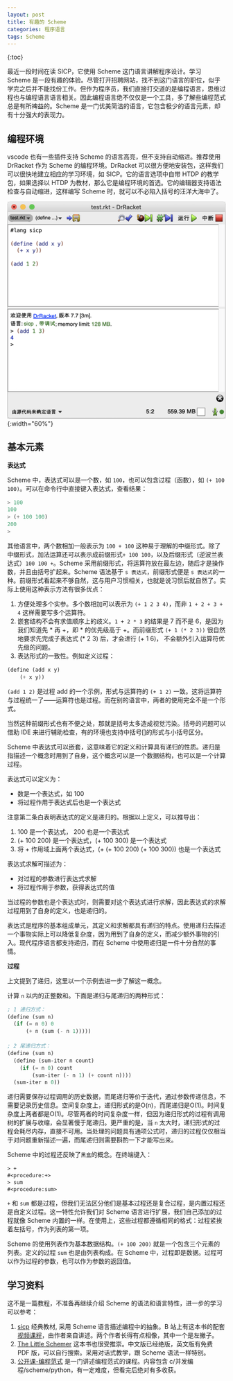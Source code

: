 ```yaml
---
layout: post
title: 有趣的 Scheme
categories: 程序语言
tags: Scheme
---
```

{:toc}

最近一段时间在读 SICP，它使用 Scheme 这门语言讲解程序设计。学习 Scheme 是一段有趣的体验。尽管打开招聘网站，找不到这门语言的职位，似乎学完之后并不能找份工作。但作为程序员，我们直接打交道的是编程语言，思维过程也与编程语言语言相关。因此编程语言绝不仅仅是一个工具，多了解些编程范式总是有所裨益的。Scheme 是一门优美简洁的语言，它包含极少的语言元素，却有十分强大的表现力。

## 编程环境
vscode 也有一些插件支持 Scheme 的语言高亮，但不支持自动缩进。推荐使用 DrRacket 作为 Scheme 的编程环境。DrRacket 可以很方便地安装包，这样我们可以很快地建立相应的学习环境，如 SICP。它的语言选项中自带 HTDP 的教学包，如果选择以 HTDP 为教材，那么它是编程环境的首选。它的编辑器支持语法检查与自动缩进，这样编写 Scheme 时，就可以不必陷入括号的汪洋大海中了。

![](/assets/img/DrScheme.png){:width="60%"}

## 基本元素

**表达式**

Scheme 中，表达式可以是一个数，如 `100`，也可以包含过程（函数），如 `(+ 100 100)`。可以在命令行中直接键入表达式，查看结果：
```scheme
> 100
100
> (+ 100 100)
200
> 
```

其他语言中，两个数相加一般表示为 `100 + 100` 这种易于理解的中缀形式。除了中缀形式，加法运算还可以表示成前缀形式`+ 100 100`，以及后缀形式（逆波兰表达式）`100 100 +`。Scheme 采用前缀形式，将运算符放在最左边，随后才是操作数，并且由括号扩起来。Scheme 语法基于 `s 表达式`，前缀形式便是 `s 表达式`的一种。前缀形式看起来不够自然，这与用户习惯相关，也就是说习惯后就自然了。实际上使用这种表示方法有很多优点：

1. 方便处理多个实参。多个数相加可以表示为 `(+ 1 2 3 4)`，而非 `1 + 2 + 3 + 4` 这样需要写多个运算符。
2. 嵌套结构不会有求值顺序上的歧义。`1 + 2 * 3` 的结果是 7 而不是 6，是因为我们知道先 * 再 +，即 * 的优先级高于 +。而前缀形式 `(+ 1 (* 2 3))` 很自然地要求先完成子表达式 (* 2 3) 后，才会进行 (+ 1 6)， 不会额外引入运算符优先级的问题。
3. 表达形式的一致性。例如定义过程：

```scheme
(define (add x y)
    (+ x y))
```
`(add 1 2)` 是过程 add 的一个示例，形式与运算符的 `(+ 1 2)` 一致。这将运算符与过程统一了——运算符也是过程。而在别的语言中，两者的使用完全不是一个形式。

当然这种前缀形式也有不便之处，那就是括号太多造成视觉污染。括号的问题可以借助 IDE 来进行辅助检查，有的环境也支持中括号[]的形式与小括号区分。

Scheme 中表达式可以嵌套，这意味着它的定义和计算具有递归的性质。递归是指描述一个概念时用到了自身，这个概念可以是一个数据结构，也可以是一个计算过程。

表达式可以定义为：
- 数是一个表达式，如 100
- 将过程作用于表达式后也是一个表达式

注意第二条白表明表达式的定义是递归的。根据以上定义，可以推导出：

1. 100 是一个表达式， 200 也是一个表达式
2. (+ 100 200) 是一个表达式，(+ 100 300) 是一个表达式
3. 将 + 作用域上面两个表达式，(+ (+ 100 200) (+ 100 300)) 也是一个表达式

表达式求解可描述为：
- 对过程的参数进行表达式求解
- 将过程作用于参数，获得表达式的值

当过程的参数也是个表达式时，则需要对这个表达式进行求解，因此表达式的求解过程用到了自身的定义，也是递归的。

表达式是程序的基本组成单元，其定义和求解都具有递归的特点。使用递归去描述一个事物实际上可以降低复杂度，因为用到了自身的定义，而减少额外事物的引入。现代程序语言都支持递归，而在 Scheme 中使用递归是一件十分自然的事情。

**过程**

上文提到了递归，这里以一个示例去进一步了解这一概念。

计算 `n` 以内的正整数和。下面是递归与尾递归的两种形式：

```scheme
; 1 递归方式：
(define (sum n)
  (if (= n 0) 0
      (+ n (sum (- n 1)))))

; 2 尾递归方式：
(define (sum n)
  (define (sum-iter n count)
    (if (= n 0) count
        (sum-iter (- n 1) (+ count n))))
  (sum-iter n 0))
```

递归需要保存过程调用的历史数据，而尾递归等价于迭代，通过参数传递信息，不需要记录历史信息。空间复杂度上，递归形式的是O(n)，而尾递归是O(1)。时间复杂度上两者都是O(1)。尽管两者的时间复杂度一样，但因为递归形式的过程有调用树的扩展与收缩，会显著慢于尾递归。更严重的是，当 `n` 太大时，递归形式的过程会耗尽内存，直接不可用。当处理的问题具有通项公式时，递归的过程仅仅相当于对问题重新描述一遍，而尾递归则需要斟酌一下才能写出来。

Scheme 中的过程还反映了`黑盒`的概念。在终端键入：
```
> +
#<procedure:+>
> sum
#<procedure:sum>
```
`+` 和 `sum` 都是过程，但我们无法区分他们是基本过程还是复合过程，是内置过程还是自定义过程。这一特性允许我们对 Scheme 语言进行扩展，我们自己添加的过程就像 Scheme 内置的一样。在使用上，这些过程都遵循相同的格式：过程紧挨着左括号，作为列表的第一项。

Scheme 的使用列表作为基本数据结构。`(+ 100 200)` 就是一个包含三个元素的列表。定义的过程 `sum` 也是由列表构成。在 Scheme 中，过程即是数据。过程可以作为过程的参数，也可以作为参数的返回值。

## 学习资料

这不是一篇教程，不准备再继续介绍 Scheme 的语法和语言特性，进一步的学习可以参考：

1. [sicp](https://book.douban.com/subject/1148282/) 经典教材, 采用 Scheme 语言描述编程中的抽象。B 站上有这本书的配套[视频课程](https://www.bilibili.com/video/BV1Xx41117tr)，由作者亲自讲述。两个作者长得有点相像，其中一个是左撇子。
2. [The Little Schemer](https://book.douban.com/subject/1632977/) 这本书也很受推崇。中文版已经绝版，英文版有免费 PDF 版，可以自行搜索。采用对话式教学，跟 Scheme 语法一样特别。
3. [公开课-编程范式](https://www.bilibili.com/video/BV1Cx411S7HJ) 是一门讲述编程范式的课程。内容包含 c/并发编程/scheme/python，有一定难度，但看完后绝对有多收获。
